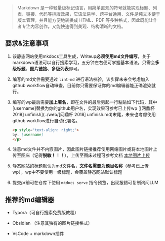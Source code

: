 > Markdown 是一种轻量级标记语言，用简单直观的符号就能实现标题、列表、链接、代码等排版效果，它语法易学、跨平台通用、文件是纯文本便于版本管理，并且能方便地转换成 HTML、PDF 等多种格式，因此既能让作者专注内容创作，又能快速得到美观、结构清晰的文档。

## 要求&注意事项

1. 该静态网站使用mkdocs工具生成，Writeup**必须使用md文件编写**，关于markdown语法可以自行搜索学习，五分钟左右便可掌握基本语法，只需会**多级标题、图片链接、多级列表**即可。

2. 编写的md文件需要通过 `lint-md` 进行语法校验，该步骤未来会考虑加入github workflow自动审查，目前你只需要保证你的md编辑器能正确渲染就行。

3. 编写的wp最后需要**加上署名**，即在文件的最后另起一行粘贴如下代码，其中[username]替换为你的github用户名，实现效果可参考已上传wp [[网鼎杯 2018] unfinish](../web/[网鼎杯 2018] unfinish.md)末尾，未来也考虑使用github workflow进行自动化署名。
   ```markdown
   <p style="text-align: right;">
   by. [username]
   </p>
   ```

4. 注意md文件并不内嵌图片，因此图片链接推荐使用网络图片或将本地图片上传至图床（记得**脱敏！！！**），上传至图床过程可参考文档 [本地图片上传](本地图片上传.md)
   
5. 静态网站的标题默认为md文件名，**文件名需要为题目名称**（参考已上传wp），wp中不要使用一级标题，会覆盖静态网站默认标题

6. 提交pr前可在仓库下使用 `mkdocs serve` 指令预览，出现报错可复制询问LLM

## 推荐的md编辑器

- Typora（可自行搜索免费版教程）

- Obsidian （注意其独有的图片链接格式）
- VsCode + markdown插件